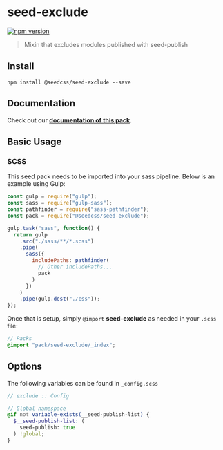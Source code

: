 # seed-exclude

[![npm version](https://badge.fury.io/js/%40seedcss%2Fseed-exclude.svg)](https://badge.fury.io/js/%40seedcss%2Fseed-exclude)

> Mixin that excludes modules published with seed-publish

## Install

```
npm install @seedcss/seed-exclude --save
```

## Documentation

Check out our **[documentation of this pack](http://developer.helpscout.net/seed/packs/seed-exclude/)**.

## Basic Usage

### SCSS

This seed pack needs to be imported into your sass pipeline. Below is an example using Gulp:

```javascript
const gulp = require("gulp");
const sass = require("gulp-sass");
const pathfinder = require("sass-pathfinder");
const pack = require("@seedcss/seed-exclude");

gulp.task("sass", function() {
  return gulp
    .src("./sass/**/*.scss")
    .pipe(
      sass({
        includePaths: pathfinder(
          // Other includePaths...
          pack
        )
      })
    )
    .pipe(gulp.dest("./css"));
});
```

Once that is setup, simply `@import` **seed-exclude** as needed in your `.scss` file:

```scss
// Packs
@import "pack/seed-exclude/_index";
```



## Options

The following variables can be found in `_config.scss`

```scss
// exclude :: Config

// Global namespace
@if not variable-exists(__seed-publish-list) {
  $__seed-publish-list: (
    seed-publish: true
  ) !global;
}

```